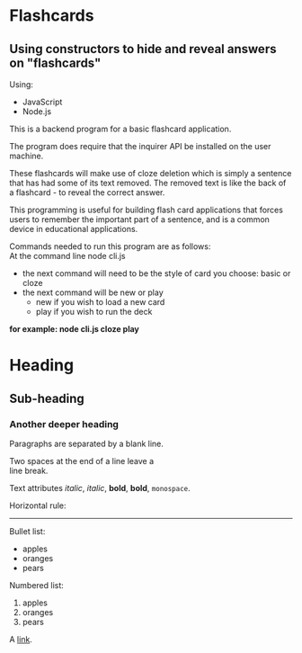 # Flashcards


##  Using constructors to hide and reveal answers on "flashcards"

Using:
* JavaScript
* Node.js


This is a backend program for a basic flashcard application.

The program does require that the inquirer API be installed on the user machine.

These flashcards will make use of cloze deletion which is simply a sentence that has had some of its text removed.  The removed text is like the back of a flashcard - to reveal the correct answer.

This programming is useful for building flash card applications that forces users to remember the important part of a sentence, and is a common device in educational applications.


Commands needed to run this program are as follows:  
At the command line node cli.js  
* the next command will need to be the style of card you choose: basic or cloze
* the next command will be new or play
  * new if you wish to load a new card
  * play if you wish to run the deck

**for example: node cli.js cloze play**








# Heading

## Sub-heading

### Another deeper heading

Paragraphs are separated
by a blank line.

Two spaces at the end of a line leave a  
line break.

Text attributes _italic_, *italic*, __bold__, **bold**, `monospace`.

Horizontal rule:

---

Bullet list:

  * apples
  * oranges
  * pears

Numbered list:

  1. apples
  2. oranges
  3. pears

A [link](http://example.com).
